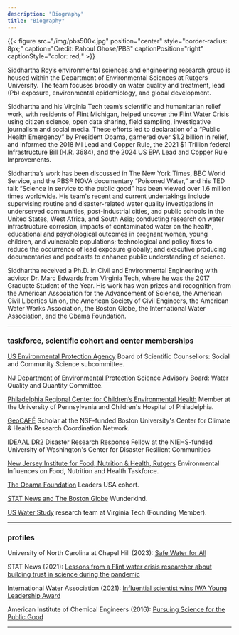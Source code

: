 ```yaml
---
description: "Biography"
title: "Biography"
---
```


{{< figure src="/img/pbs500x.jpg" position="center" style="border-radius: 8px;" caption="Credit: Rahoul Ghose/PBS" captionPosition="right" captionStyle="color: red;" >}}

Siddhartha Roy’s environmental sciences and engineering research group is housed within the Department of Environmental Sciences at Rutgers University. The team focuses broadly on water quality and treatment, lead (Pb) exposure, environmental epidemiology, and global development. 

Siddhartha and his Virginia Tech team’s scientific and humanitarian relief work, with residents of Flint Michigan, helped uncover the Flint Water Crisis using citizen science, open data sharing, field sampling, investigative journalism and social media. These efforts led to declaration of a “Public Health Emergency” by President Obama, garnered over $1.2 billion in relief, and informed the 2018 MI Lead and Copper Rule, the 2021 $1 Trillion federal Infrastructure Bill (H.R. 3684), and the 2024 US EPA Lead and Copper Rule Improvements.

Siddhartha’s work has been discussed in The New York Times, BBC World Service, and the PBS® NOVA documentary “Poisoned Water,” and his TED talk “Science in service to the public good” has been viewed over 1.6 million times worldwide. His team's recent and current undertakings include supervising routine and disaster-related water quality investigations in underserved communities, post-industrial cities, and public schools in the United States, West Africa, and South Asia; conducting research on water infrastructure corrosion, impacts of contaminated water on the health, educational and psychological outcomes in pregnant women, young children, and vulnerable populations; technological and policy fixes to reduce the occurrence of lead exposure globally; and executive producing documentaries and podcasts to enhance public understanding of science.

Siddhartha received a Ph.D. in Civil and Environmental Engineering with advisor Dr. Marc Edwards from Virginia Tech, where he was the 2017 Graduate Student of the Year. His work has won prizes and recognition from the American Association for the Advancement of Science, the American Civil Liberties Union, the American Society of Civil Engineers, the American Water Works Association, the Boston Globe, the International Water Association, and the Obama Foundation.

------
### taskforce, scientific cohort and center memberships

[US Environmental Protection Agency](https://www.epa.gov/bosc/social-and-community-science-subcommittee) Board of Scientific Counsellors: Social and Community Science subcommittee.

[NJ Department of Environmental Protection](https://dep.nj.gov/sab/appointed-members/) Science Advisory Board: Water Quality and Quantity Committee.

[Philadelphia Regional Center for Children’s Environmental Health](https://prcceh.upenn.edu/people/siddhartha-roy-phd/) Member at the University of Pennsylvania and Children's Hospital of Philadelphia.

[GeoCAFÉ](https://climatehealthcafe.org/geocafe) Scholar at the NSF-funded Boston University's Center for Climate & Health Research Coordination Network.


[IDEAAL DR2](https://cdrc.uw.edu/education-and-training/applied-learning-fellowships/) Disaster Research Response Fellow at the NIEHS-funded University of Washington's Center for Disaster Resilient Communities

[New Jersey Institute for Food, Nutrition & Health, Rutgers](https://dep.nj.gov/sab/appointed-members/) Environmental Influences on Food, Nutrition and Health Taskforce.

[The Obama Foundation](https://www.obama.org/programs/leaders/usa/2023/siddhartha-roy/) Leaders USA cohort.

[STAT News and The Boston Globe](https://www.statnews.com/wunderkinds-2021/siddhartha-roy/) Wunderkind.

[US Water Study](https://www.uswaterstudy.org) research team at Virginia Tech (Founding Member).

------
### profiles

University of North Carolina at Chapel Hill (2023): [Safe Water for All](https://endeavors.unc.edu/safe-water-for-all/)

STAT News (2021): [Lessons from a Flint water crisis researcher about building trust in science during the pandemic](https://www.statnews.com/2021/11/18/flint-water-science-trust-covid19/)

International Water Association (2021): [Influential scientist wins IWA Young Leadership Award](https://iwa-network.org/press/influential-scientist-wins-iwa-young-leadership-award/)

American Institute of Chemical Engineers (2016): [Pursuing Science for the Public Good](https://www.aiche.org/resources/publications/cep/2016/december/profile-pursuing-science-public-good)

------
